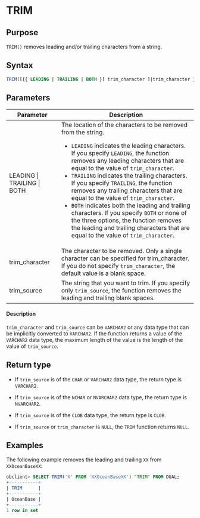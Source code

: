# TRIM

## Purpose

`TRIM()` removes leading and/or trailing characters from a string.

## Syntax

```sql
TRIM([{{ LEADING | TRAILING | BOTH }[ trim_character ]|trim_character }FROM] trim_source)
```

## Parameters

| Parameter | Description |
|-----------------------------|-------------------------------------------------------------------------------------------------------------------------------------------------------------------------------------------------------------------------------------------------------------------------------------------------------------------------------------------------------------------|
| LEADING \| TRAILING \| BOTH | The location of the characters to be removed from the string.  <ul><li> `LEADING` indicates the leading characters. If you specify `LEADING`, the function removes any leading characters that are equal to the value of `trim_character`.   </li><li> `TRAILING` indicates the trailing characters. If you specify `TRAILING`, the function removes any trailing characters that are equal to the value of `trim_character`.    </li><li> `BOTH` indicates both the leading and trailing characters. If you specify `BOTH` or none of the three options, the function removes the leading and trailing characters that are equal to the value of `trim_character`. </li></ul> |
| trim_character | The character to be removed. Only a single character can be specified for trim_character.  If you do not specify `trim_character`, the default value is a blank space.  |
| trim_source | The string that you want to trim.  If you specify only `trim_source`, the function removes the leading and trailing blank spaces.  |

  <main id="notice" type='explain'>
    <h4>Description</h4>
    <p><code>trim_character</code> and <code>trim_source</code> can be <code>VARCHAR2</code> or any data type that can be implicitly converted to <code>VARCHAR2</code>. If the function returns a value of the <code>VARCHAR2</code> data type, the maximum length of the value is the length of the value of <code>trim_source</code>. </p>
  </main>

## Return type

* If `trim_source` is of the `CHAR` or `VARCHAR2` data type, the return type is `VARCHAR2`.

* If `trim_source` is of the `NCHAR` or `NVARCHAR2` data type, the return type is `NVARCHAR2`.

* If `trim_source` is of the `CLOB` data type, the return type is `CLOB`.

* If `trim_source` or `trim_character` is `NULL`, the `TRIM` function returns `NULL`.

## Examples

The following example removes the leading and trailing `XX` from `XXOceanBaseXX`:

```sql
obclient> SELECT TRIM('X' FROM 'XXOceanBaseXX') "TRIM" FROM DUAL;
+-----------+
| TRIM      |
+-----------+
| OceanBase |
+-----------+
1 row in set
```
